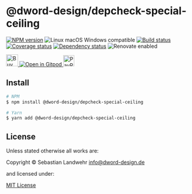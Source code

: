 <!-- TITLE/ -->
# @dword-design/depcheck-special-ceiling
<!-- /TITLE -->

<!-- BADGES/ -->
[![NPM version](https://img.shields.io/npm/v/@dword-design/depcheck-special-ceiling.svg)](https://npmjs.org/package/@dword-design/depcheck-special-ceiling)
![Linux macOS Windows compatible](https://img.shields.io/badge/os-linux%20%7C%C2%A0macos%20%7C%C2%A0windows-blue)
[![Build status](https://img.shields.io/github/workflow/status/dword-design/depcheck-special-ceiling/build)](https://github.com/dword-design/depcheck-special-ceiling/actions)
[![Coverage status](https://img.shields.io/coveralls/dword-design/depcheck-special-ceiling)](https://coveralls.io/github/dword-design/depcheck-special-ceiling)
[![Dependency status](https://img.shields.io/david/dword-design/depcheck-special-ceiling)](https://david-dm.org/dword-design/depcheck-special-ceiling)
![Renovate enabled](https://img.shields.io/badge/renovate-enabled-brightgreen)

<a href="https://www.buymeacoffee.com/dword">
  <img
    src="https://www.buymeacoffee.com/assets/img/guidelines/download-assets-sm-2.svg"
    alt="Buy Me a Coffee"
    height="32"
  >
</a><a href="https://gitpod.io/#https://github.com/dword-design/depcheck-special-ceiling">
  <img src="https://gitpod.io/button/open-in-gitpod.svg" alt="Open in Gitpod">
</a>
<a href="https://paypal.me/SebastianLandwehr">
  <img
    src="https://upload.wikimedia.org/wikipedia/commons/b/b5/PayPal.svg"
    alt="PayPal"
    height="30"
  >
</a>
<!-- /BADGES -->

<!-- DESCRIPTION/ -->

<!-- /DESCRIPTION -->

<!-- INSTALL/ -->
## Install

```bash
# NPM
$ npm install @dword-design/depcheck-special-ceiling

# Yarn
$ yarn add @dword-design/depcheck-special-ceiling
```
<!-- /INSTALL -->

<!-- LICENSE/ -->
## License

Unless stated otherwise all works are:

Copyright &copy; Sebastian Landwehr <info@dword-design.de>

and licensed under:

[MIT License](https://opensource.org/licenses/MIT)
<!-- /LICENSE -->
